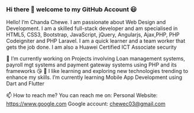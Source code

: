 ### Hi there 👋 welcome to my GitHub Account 😃

Hello! I’m Chanda Chewe. I am passionate about Web Design and Development. I am a skilled full-stack developer
and am specialised in HTML5, CSS3, Bootstrap, JavaScript, jQuery, Angularjs, Ajax,PHP, PHP Codeigniter and PHP Laravel. 
I am a quick learner and a team worker that gets the job done. I am also a Huawei Certified ICT Associate security

🔭 I’m currently working on Projects involving Loan management systems, payroll mgt systems and payment gateway systems 
using PHP and its frameworks 😘
🌱 I like learning and exploring new technologies trending to enhance my skills. I’m currently learning Mobile App Development using Dart and Flutter

📫 How to reach me? You can reach me on:
Personal Website: https://www.google.com
Google account: chewec03@gmail.com
<!--
**chandachewe10/chandachewe10** is a ✨ _special_ ✨ repository because its `README.md` (this file) appears on your GitHub profile.

Here are some ideas to get you started:

- 🔭 I’m currently working on ...
- 🌱 I’m currently learning ...
- 👯 I’m looking to collaborate on ...
- 🤔 I’m looking for help with ...
- 💬 Ask me about ...
- 📫 How to reach me: ...
- 😄 Pronouns: ...
- ⚡ Fun fact: ...
-->
